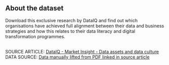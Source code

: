 ## About the dataset

<p>Download this exclusive research by DataIQ and find out which organisations have achieved full alignment between their data and business strategies and how this relates to their data literacy and digital transformation programmes.</p>

<br>SOURCE ARTICLE: [DataIQ - Market Insight - Data assets and data culture](https://www.dataiq.co.uk/market-insight/data-assets-and-data-culture)
<br>DATA SOURCE: [Data manually lifted from PDF linked in source article](https://www.dataiq.co.uk/market-insight/data-assets-and-data-culture)

